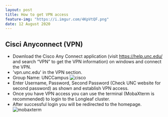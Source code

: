 ```yaml
---
layout: post
title: How to get VPN access
feature-img: "https://i.imgur.com/4KpVtQF.png"
date: 12 August 2020
---
```


## Cisci Anyconnect (VPN)
* Download the Cisco Any Connect application (visit https://help.unc.edu/ and search “VPN” to get the VPN information) on windows and connect the VPN.
* 'vpn.unc.edu' in the VPN section.
* Group Name: UNCCampus
![cisco](https://i.imgur.com/xlblHLc.png)
* Enter Username, Password, Second Password (Check UNC website for second password) as shown and establish VPN access.
* Once you have VPN access you can use the terminal (MobaXterm is recommended) to login to the Longleaf cluster.
* After successful login you will be redirected to the homepage.
![mobaxterm](https://i.imgur.com/Du0R40u.png)




